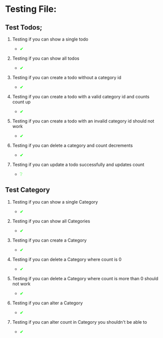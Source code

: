 # Testing File:



## Test Todos;

1.  Testing if you can show a single todo                                                               
    -   <p style="color: rgb(0,255,0)">✔</p>
2.  Testing if you can show all todos
    -   <p style="color: rgb(0,255,0)">✔</p>  
3.  Testing if you can create a todo without a category id      
    -   <p style="color: rgb(0,255,0)">✔</p>
4.  Testing if you can create a todo with a valid category id and counts count up
    -   <p style="color: rgb(0,255,0)">✔</p>
5.  Testing if you can create a todo with an invalid category id should not work
    -   <p style="color: rgb(0,255,0)">✔</p>
6.  Testing if you can delete a category and count decrements
    -   <p style="color: rgb(0,255,0)">✔</p>
7.  Testing if you can update a todo successfully and updates count
    -   <p style="color: rgb(0,255,0)">❔</p>


## Test Category

1.  Testing if you can show a single Category
    -   <p style="color: rgb(0,255,0)">✔</p>
2.  Testing if you can show all Categories
    -   <p style="color: rgb(0,255,0)">✔</p>  
3.  Testing if you can create a Category
    -   <p style="color: rgb(0,255,0)">✔</p>
4.  Testing if you can delete a Category where count is 0
    -   <p style="color: rgb(0,255,0)">✔</p>
5.  Testing if you can delete a Category where count is more than 0 should not work
    -   <p style="color: rgb(0,255,0)">✔</p>
6.  Testing if you can alter a Category
    -   <p style="color: rgb(0,255,0)">✔</p>
7.  Testing if you can alter count in Category you shouldn't be able to
    -   <p style="color: rgb(0,255,0)">✔</p>